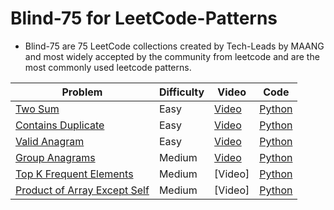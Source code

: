 # Blind-75 for LeetCode-Patterns
- Blind-75 are 75 LeetCode collections created by Tech-Leads by MAANG and most widely accepted by the community from leetcode and are the most commonly used leetcode patterns.

| Problem | Difficulty | Video | Code |
| -------- | ------- | ----- | ---- |
| [Two Sum](https://leetcode.com/problems/two-sum/) | Easy | [Video](https://www.youtube.com/watch?v=boSBPIjLJiY) | [Python](https://github.com/jimmymalhan/LeetCode-Patterns/blob/main/Blind-75/Arrays%20%26%20Hashing/1.Two%20Sum.py)
| [Contains Duplicate](https://leetcode.com/problems/contains-duplicate/) | Easy | [Video](https://www.youtube.com/watch?v=ejcigM8M1h0&t=12s) | [Python](https://github.com/jimmymalhan/LeetCode-Patterns/blob/main/Blind-75/Arrays%20%26%20Hashing/2.Contains%20Duplicate.py)
| [Valid Anagram](https://leetcode.com/problems/valid-anagram/) | Easy | [Video](https://www.youtube.com/watch?v=cCPecj06xzg) | [Python](https://github.com/jimmymalhan/LeetCode-Patterns/blob/main/Blind-75/Arrays%20%26%20Hashing/3.Valid%20Anagram.py)
| [Group Anagrams](https://leetcode.com/problems/group-anagrams/) | Medium | [Video](https://www.youtube.com/watch?v=rSm_2SyDPjY) | [Python](https://github.com/jimmymalhan/LeetCode-Patterns/blob/main/Blind-75/Arrays%20%26%20Hashing/4.Group%20Anagrams.py)
| [Top K Frequent Elements](https://leetcode.com/problems/top-k-frequent-elements/) | Medium | [Video]| [Python](https://github.com/jimmymalhan/LeetCode-Patterns/blob/main/Blind-75/Arrays%20%26%20Hashing/5.Top%20K%20Frequent%20Elements.py)
| [Product of Array Except Self](https://leetcode.com/problems/top-k-frequent-elements/) | Medium | [Video]| [Python](https://github.com/jimmymalhan/LeetCode-Patterns/blob/main/Blind-75/Arrays%20%26%20Hashing/5.Top%20K%20Frequent%20Elements.py)
